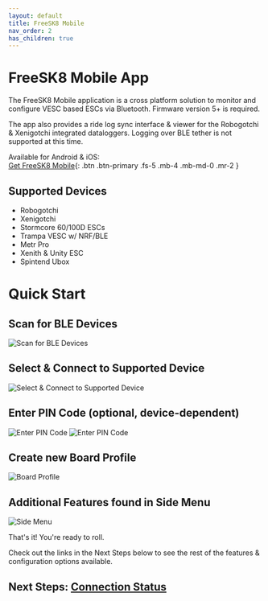 ```yaml
---
layout: default
title: FreeSK8 Mobile
nav_order: 2
has_children: true
---
```


# FreeSK8 Mobile App

The FreeSK8 Mobile application is a cross platform solution to monitor and configure VESC based ESCs via Bluetooth. Firmware version 5+ is required. 

The app also provides a ride log sync interface & viewer for the Robogotchi & Xenigotchi integrated dataloggers. Logging over BLE tether is not supported at this time. 

Available for Android & iOS:
<br>[Get FreeSK8 Mobile](https://freesk8.app){: .btn .btn-primary .fs-5 .mb-4 .mb-md-0 .mr-2 } 


## Supported Devices
* Robogotchi
* Xenigotchi
* Stormcore 60/100D ESCs
* Trampa VESC w/ NRF/BLE
* Metr Pro
* Xenith & Unity ESC
* Spintend Ubox

# Quick Start

## Scan for BLE Devices
![Scan for BLE Devices](https://codex.freesk8.org/assets/images/mobileapp/scan.png)

## Select & Connect to Supported Device
![Select & Connect to Supported Device](https://codex.freesk8.org/assets/images/mobileapp/scan2.png)


## Enter PIN Code (optional, device-dependent)
![Enter PIN Code](https://codex.freesk8.org/assets/images/mobileapp/pair.png)
![Enter PIN Code](https://codex.freesk8.org/assets/images/mobileapp/paircode.png)

## Create new Board Profile
![Board Profile](https://codex.freesk8.org/assets/images/mobileapp/saveprofile.png)

## Additional Features found in Side Menu
![Side Menu](https://codex.freesk8.org/assets/images/mobileapp/sidemenu.png)


That's it! You're ready to roll. 

Check out the links in the Next Steps below to see the rest of the features & configuration options available.

## Next Steps: [Connection Status](https://codex.freesk8.org/docs/freesk8-mobile/connection/)